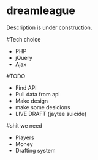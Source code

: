 dreamleague
===========

Description is under construction.


#Tech choice
- PHP
- jQuery
- Ajax

#TODO
- Find API
- Pull data from api
- Make design
- make some desicions
- LIVE DRAFT (jaytee suicide)

#shit we need
- Players
- Money
- Drafting system